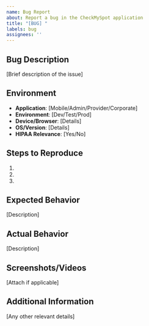 ```yaml
---
name: Bug Report
about: Report a bug in the CheckMySpot application
title: "[BUG] "
labels: bug
assignees: ''
---
```


## Bug Description
[Brief description of the issue]

## Environment
- **Application**: [Mobile/Admin/Provider/Corporate]
- **Environment**: [Dev/Test/Prod]
- **Device/Browser**: [Details]
- **OS/Version**: [Details]
- **HIPAA Relevance**: [Yes/No]

## Steps to Reproduce
1. 
2. 
3. 

## Expected Behavior
[Description]

## Actual Behavior
[Description]

## Screenshots/Videos
[Attach if applicable]

## Additional Information
[Any other relevant details]
